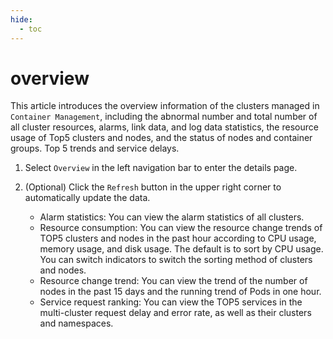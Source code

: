 ```yaml
---
hide:
  - toc
---
```


# overview

This article introduces the overview information of the clusters managed in `Container Management`, including the abnormal number and total number of all cluster resources, alarms, link data, and log data statistics, the resource usage of Top5 clusters and nodes, and the status of nodes and container groups. Top 5 trends and service delays.

1. Select `Overview` in the left navigation bar to enter the details page.

    

2. (Optional) Click the `Refresh` button in the upper right corner to automatically update the data.

    - Alarm statistics: You can view the alarm statistics of all clusters.
    - Resource consumption: You can view the resource change trends of TOP5 clusters and nodes in the past hour according to CPU usage, memory usage, and disk usage.
      The default is to sort by CPU usage. You can switch indicators to switch the sorting method of clusters and nodes.
    - Resource change trend: You can view the trend of the number of nodes in the past 15 days and the running trend of Pods in one hour.
    - Service request ranking: You can view the TOP5 services in the multi-cluster request delay and error rate, as well as their clusters and namespaces.